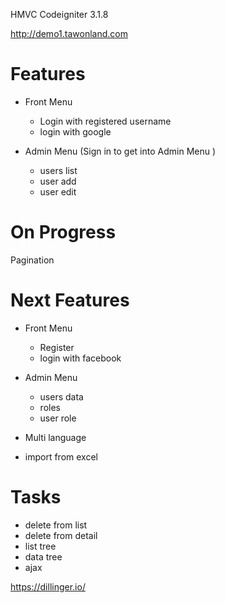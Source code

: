 HMVC Codeigniter 3.1.8

http://demo1.tawonland.com

# Features
  - Front Menu
    - Login with registered username
    - login with google

  - Admin Menu (Sign in to get into Admin Menu )
    - users list
    - user add
    - user edit

# On Progress
Pagination

# Next Features
  - Front Menu
    - Register
    - login with facebook

  - Admin Menu
    - users data
    - roles
    - user role

  - Multi language
  - import from excel

# Tasks
  - delete from list
  - delete from detail
  - list tree
  - data tree
  - ajax

https://dillinger.io/
